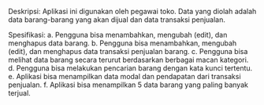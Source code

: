 Deskripsi: 
Aplikasi ini digunakan oleh pegawai toko. Data yang diolah adalah data barang-barang yang akan dijual dan data transaksi penjualan.

Spesifikasi:
a.	Pengguna bisa menambahkan, mengubah (edit), dan menghapus data barang.
b.	Pengguna bisa menambahkan, mengubah (edit), dan menghapus data transaksi penjualan barang.
c.	Pengguna bisa melihat data barang secara terurut berdasarkan berbagai macan kategori.
d.	Pengguna bisa melakukan pencarian barang dengan kata kunci tertentu.
e.	Aplikasi bisa menampilkan data modal dan pendapatan dari transaksi penjualan.
f.	Aplikasi bisa menampilkan 5 data barang yang paling banyak terjual.
